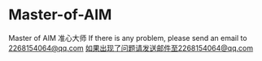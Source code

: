 # Master-of-AIM
Master of AIM
准心大师
If there is any problem, please send an email to 2268154064@qq.com
如果出现了问题请发送邮件至2268154064@qq.com
